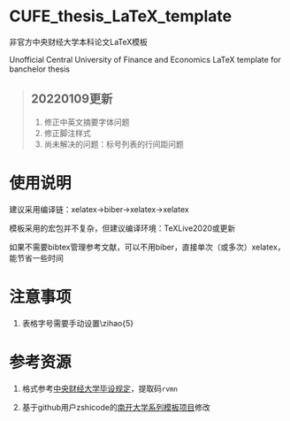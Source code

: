 # CUFE_thesis_LaTeX_template

非官方中央财经大学本科论文LaTeX模板

Unofficial Central University of Finance and Economics LaTeX template for banchelor thesis

> ## 20220109更新
> 1. 修正中英文摘要字体问题
> 2. 修正脚注样式
> 3. 尚未解决的问题：标号列表的行间距问题

# 使用说明

建议采用编译链：xelatex->biber->xelatex->xelatex

模板采用的宏包并不复杂，但建议编译环境：TeXLive2020或更新

如果不需要bibtex管理参考文献，可以不用biber，直接单次（或多次）xelatex，能节省一些时间

# 注意事项
1. 表格字号需要手动设置\zihao{5}
# 参考资源

1. 格式参考[中央财经大学毕设规定](https://pan.baidu.com/s/1rbN1F8ZDbZVNAwkythRQeg)，提取码`rvmn`

2. 基于github用户zshicode的[南开大学系列模板项目](https://github.com/zshicode/LaTeX-Beamer-Nankai)修改